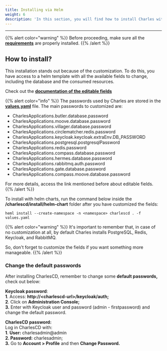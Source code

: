 ```yaml
---
title: Installing via Helm
weight: 6
description: 'In this section, you will find how to install Charles with Helm.'
---
```


---

{{% alert color="warning" %}}
Before proceeding, make sure all the [**requirements**](/get-started/installing-charles/overview/) are properly installed.
{{% /alert %}}

## **How to install?** 

This installation stands out because of the customization. To do this, you have access to a helm template with all the available fields to change, including the database and the consumed resources.

Check out the [**documentation of the editable fields**](https://github.com/ZupIT/charlescd/tree/master/install/helm-chart)

{{% alert color="info" %}}
The passwords used by Charles are stored in the [**values.yaml**](https://github.com/ZupIT/charlescd/blob/main/install/helm-chart/values.yaml) file.  The main passwords to customized are:

* CharlesApplications.butler.database.password
* CharlesApplications.moove.database.password
* CharlesApplications.villager.database.password
* CharlesApplications.circlematcher.redis.password
* CharlesApplications.keycloak.keycloak.extraEnv.DB\_PASSWORD
* CharlesApplications.postgresql.postgresqlPassword
* CharlesApplications.redis.password
* CharlesApplications.compass.database.password
* CharlesApplications.hermes.database.password
* CharlesApplications.rabbitmq.auth.password
* CharlesApplications.gate.database.password
* CharlesApplications.compass.moove.database.password

For more details, access the link mentioned before about editable fields. 
{{% /alert %}}

To install with helm charts, run the command below inside the **/charlescd/install/helm-chart** folder after you have customized the fields: 

```text
heml install --create-namespace -n <namespace> charlescd . -f values.yaml
```

{{% alert color="warning" %}}
It's important to remember that, in case of no customization at all, by default Charles installs PostgreSQL, Redis, Keycloak, and RabbitMQ. 

So, don't forget to customize the fields if you want something more manageable. 
{{% /alert %}}

### **Change the default passwords**

After installing CharlesCD, remember to change some **default passwords,** check out below:

**Keycloak password**:   
**1**. Access: **http://&lt;charlescd-url&gt;/keycloak/auth;**  
**2**. Click on **Administration Console;**   
**3.** Enter with Keycloak user and password \(admin - firstpassword\) and change the default password.  


**CharlesCD password:**   
Log in CharlesCD with:  
**1**. **User:** charlesadmin@admin  
**2. Password:** charlesadmin;  
**3.** Go to **Account &gt; Profile** and then **Change Password.**
